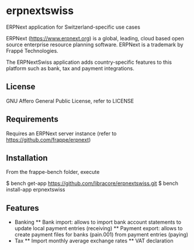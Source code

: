 # erpnextswiss
ERPNext application for Switzerland-specific use cases

ERPNext (https://www.erpnext.org) is a global, leading, cloud based
open source enterprise resource planning software. ERPNext is a trademark by Frappé Technologies.

The ERPNextSwiss application adds country-specific features to this platform such as 
bank, tax and payment integrations.

## License 
GNU Affero General Public License, refer to LICENSE

## Requirements
Requires an ERPNext server instance (refer to https://github.com/frappe/erpnext)

## Installation
From the frappe-bench folder, execute

 $ bench get-app https://github.com/libracore/erpnextswiss.git
 $ bench install-app erpnextswiss

## Features 
* Banking
** Bank import: allows to import bank account statements to update local payment entries (receiving)
** Payment export: allows to create payment files for banks (pain.001) from payment entries (paying)
* Tax
** Import monthly average exchange rates
** VAT declaration